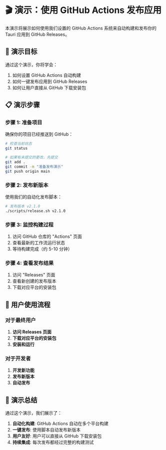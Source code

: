 # 🎬 演示：使用 GitHub Actions 发布应用

本演示将展示如何使用我们设置的 GitHub Actions 系统来自动构建和发布你的 Tauri 应用到 GitHub Releases。

## 🎯 演示目标

通过这个演示，你将学会：
1. 如何设置 GitHub Actions 自动构建
2. 如何一键发布应用到 GitHub Releases
3. 如何让用户直接从 GitHub 下载安装包

## 📋 演示步骤

### 步骤 1: 准备项目

确保你的项目已经推送到 GitHub：

```bash
# 检查当前状态
git status

# 如果有未提交的更改，先提交
git add .
git commit -m "准备发布演示"
git push origin main
```

### 步骤 2: 发布新版本

使用我们的自动化发布脚本：

```bash
# 发布版本 v2.1.0
./scripts/release.sh v2.1.0
```

### 步骤 3: 监控构建过程

1. 访问 GitHub 仓库的 "Actions" 页面
2. 查看最新的工作流运行状态
3. 等待构建完成（约 5-10 分钟）

### 步骤 4: 查看发布结果

1. 访问 "Releases" 页面
2. 查看新创建的发布版本
3. 下载对应平台的安装包

## 🎯 用户使用流程

### 对于最终用户

1. **访问 Releases 页面**
2. **下载对应平台的安装包**
3. **安装和运行**

### 对于开发者

1. **开发新功能**
2. **发布新版本**
3. **自动发布**

## 🎉 演示总结

通过这个演示，我们展示了：

1. **自动化构建**: GitHub Actions 自动在多个平台构建
2. **一键发布**: 使用脚本自动发布新版本
3. **用户友好**: 用户可以直接从 GitHub 下载安装包
4. **持续集成**: 每次发布都经过完整的构建测试 